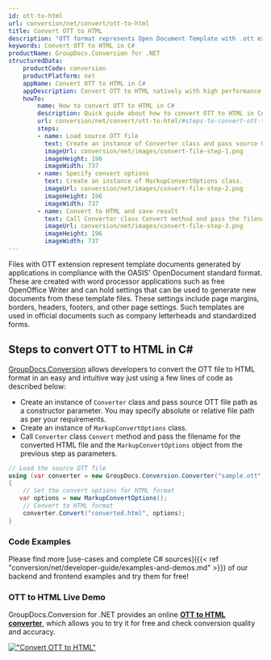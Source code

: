 ```yaml
---
id: ott-to-html
url: conversion/net/convert/ott-to-html
title: Convert OTT to HTML
description: "OTT format represents Open Document Template with .ott extension. Learn how to convert OTT to HTML file programmatically in C# language using GroupDocs.Conversion for .NET library."
keywords: Convert OTT to HTML in C#
productName: GroupDocs.Conversion for .NET
structuredData:
    productCode: conversion
    productPlatform: net
    appName: Convert OTT to HTML in C#
    appDescription: Convert OTT to HTML natively with high performance using C# language and server side GroupDocs.Conversion for .NET APIs, without the use of any software like Microsoft or Open Office.
    howTo:
        name: How to convert OTT to HTML in C# 
        description: Quick guide about how to convert OTT to HTML in C# with high performance and accuracy.
        url: conversion/net/convert/ott-to-html/#steps-to-convert-ott-to-html-in-c
        steps:
        - name: Load source OTT file 
          text: Create an instance of Converter class and pass source OTT file path as a constructor parameter. You may specify absolute or relative file path as per your requirements. 
          imageUrl: conversion/net/images/convert-file-step-1.png
          imageHeight: 196
          imageWidth: 737
        - name: Specify convert options 
          text: Create an instance of MarkupConvertOptions class.
          imageUrl: conversion/net/images/convert-file-step-2.png
          imageHeight: 196
          imageWidth: 737
        - name: Convert to HTML and save result 
          text: Call Converter class Convert method and pass the filename for the converted HTML file and the MarkupConvertOptions object from the previous step as parameters.
          imageUrl: conversion/net/images/convert-file-step-3.png
          imageHeight: 196
          imageWidth: 737
---
```


Files with OTT extension represent template documents generated by applications in compliance with the OASIS' OpenDocument standard format. These are created with word processor applications such as free OpenOffice Writer and can hold settings that can be used to generate new documents from these template files. These settings include page margins, borders, headers, footers, and other page settings. Such templates are used in official documents such as company letterheads and standardized forms.

## Steps to convert OTT to HTML in C#

[GroupDocs.Conversion](https://products.groupdocs.com/conversion/net) allows developers to convert the OTT file to HTML format in an easy and intuitive way just using a few lines of code as described below:

* Create an instance of `Converter` class and pass source OTT file path as a constructor parameter. You may specify absolute or relative file path as per your requirements. 
* Create an instance of `MarkupConvertOptions` class.
* Call `Converter` class `Convert` method and pass the filename for the converted HTML file and the `MarkupConvertOptions` object from the previous step as parameters.

```csharp
// Load the source OTT file
using (var converter = new GroupDocs.Conversion.Converter("sample.ott"))
{
    // Set the convert options for HTML format
   var options = new MarkupConvertOptions();
    // Convert to HTML format
    converter.Convert("converted.html", options);
}
```

### Code Examples

Please find more [use-cases and complete C# sources]({{< ref "conversion/net/developer-guide/examples-and-demos.md" >}}) of our backend and frontend examples and try them for free!

### OTT to HTML Live Demo

GroupDocs.Conversion for .NET provides an online [**OTT to HTML converter**](https://products.groupdocs.app/conversion/ott-to-html), which allows you to try it for free and check conversion quality and accuracy.

[!["Convert OTT to HTML"](conversion/net/images/convert-to-html/convert-ott-to-html.png)](https://products.groupdocs.app/conversion/ott-to-html)